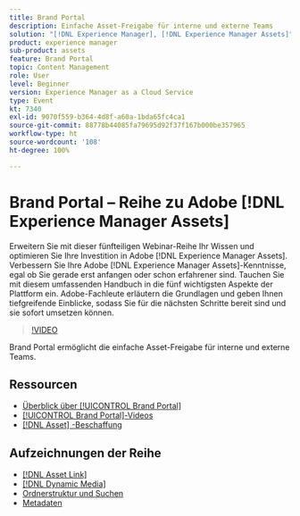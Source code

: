 ```yaml
---
title: Brand Portal
description: Einfache Asset-Freigabe für interne und externe Teams
solution: "[!DNL Experience Manager], [!DNL Experience Manager Assets]"
product: experience manager
sub-product: assets
feature: Brand Portal
topic: Content Management
role: User
level: Beginner
version: Experience Manager as a Cloud Service
type: Event
kt: 7340
exl-id: 9070f559-b364-4d8f-a60a-1bda65fc4ca1
source-git-commit: 88778b44085fa79695d92f37f167b000be357965
workflow-type: ht
source-wordcount: '108'
ht-degree: 100%

---
```


# Brand Portal – Reihe zu Adobe [!DNL Experience Manager Assets]

Erweitern Sie mit dieser fünfteiligen Webinar-Reihe Ihr Wissen und optimieren Sie Ihre Investition in Adobe [!DNL Experience Manager Assets]. Verbessern Sie Ihre Adobe [!DNL Experience Manager Assets]-Kenntnisse, egal ob Sie gerade erst anfangen oder schon erfahrener sind. Tauchen Sie mit diesem umfassenden Handbuch in die fünf wichtigsten Aspekte der Plattform ein. Adobe-Fachleute erläutern die Grundlagen und geben Ihnen tiefgreifende Einblicke, sodass Sie für die nächsten Schritte bereit sind und sie sofort umsetzen können.

>[!VIDEO](https://video.tv.adobe.com/v/332133/?quality=12&learn=on&hidetitle=true)

Brand Portal ermöglicht die einfache Asset-Freigabe für interne und externe Teams.

## Ressourcen

* [Überblick über [!UICONTROL Brand Portal]](https://experienceleague.adobe.com/de/docs/experience-manager-brand-portal/using/introduction/brand-portal)
* [[!UICONTROL Brand Portal]-Videos](https://experienceleague.adobe.com/de/docs/experience-manager-learn/assets/sharing/brand-portal/brand-portal)
* [[!DNL Asset] -Beschaffung](https://experienceleague.adobe.com/de/docs/experience-manager-brand-portal/using/asset-sourcing-in-brand-portal/brand-portal-asset-sourcing)

## Aufzeichnungen der Reihe

* [[!DNL Asset Link]](asset-link.md)
* [[!DNL Dynamic Media]](dynamic-media.md)
* [Ordnerstruktur und Suchen](folder-structure-search.md)
* [Metadaten](metadata.md)
